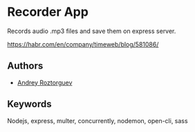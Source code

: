 # Recorder App

Records audio .mp3 files and save them on express server.

https://habr.com/en/company/timeweb/blog/581086/

## Authors

- [Andrey Roztorguev](https://github.com/AndreyRoztorguev/Recorder-App.git)

## Keywords

Nodejs, express, multer, concurrently, nodemon, open-cli, sass
